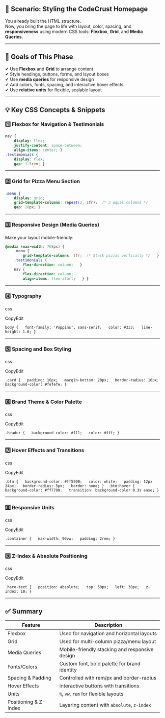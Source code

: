 ## 🎨 Scenario: Styling the CodeCrust Homepage

You already built the HTML structure.  
Now, you bring the page to life with layout, color, spacing, and **responsiveness** using modern CSS tools: **Flexbox**, **Grid**, and **Media Queries**.

---

## 🎯 Goals of This Phase

✔ Use **Flexbox** and **Grid** to arrange content  
✔ Style headings, buttons, forms, and layout boxes  
✔ Use **media queries** for responsive design  
✔ Add colors, fonts, spacing, and interactive hover effects  
✔ Use **relative units** for flexible, scalable layout

---

## 💡 Key CSS Concepts & Snippets

### 1️⃣ Flexbox for Navigation & Testimonials

```css
nav {   
	display: flex;   
	justify-content: space-between;   
	align-items: center; }  
.testimonials {   
	display: flex;   
	gap: 1.5rem; }
```

---

### 2️⃣ Grid for Pizza Menu Section

```css
.menu {   
	display: grid;   
	grid-template-columns: repeat(3, 1fr);  /* 3 equal columns */   
	gap: 20px; }
```

---

### 3️⃣ Responsive Design (Media Queries)

Make your layout mobile-friendly:

```css
@media (max-width: 768px) {   
	.menu {     
		grid-template-columns: 1fr;  /* Stack pizzas vertically */   }
	.testimonials {     
		flex-direction: column;   }    
	nav {     
		flex-direction: column;     
		align-items: flex-start;   } }
```

---

### 4️⃣ Typography

css

CopyEdit

`body {   font-family: 'Poppins', sans-serif;   color: #333;   line-height: 1.6; }`

---

### 5️⃣ Spacing and Box Styling

css

CopyEdit

`.card {   padding: 16px;   margin-bottom: 20px;   border-radius: 10px;   background-color: #fefefe; }`

---

### 6️⃣ Brand Theme & Color Palette

css

CopyEdit

`.header {   background-color: #111;   color: #fff; }`

---

### 7️⃣ Hover Effects and Transitions

css

CopyEdit

`.btn {   background-color: #ff5500;   color: white;   padding: 12px 24px;   border-radius: 5px;   border: none; }  .btn:hover {   background-color: #ff7700;   transition: background-color 0.3s ease; }`

---

### 8️⃣ Responsive Units

css

CopyEdit

`.container {   max-width: 90vw;   padding: 2rem; }`

---

### 9️⃣ Z-Index & Absolute Positioning

css

CopyEdit

`.hero-text {   position: absolute;   top: 50px;   left: 30px;   z-index: 10; }`

---

## ✅ Summary

| Feature               | Description                                    |
| --------------------- | ---------------------------------------------- |
| Flexbox               | Used for navigation and horizontal layouts     |
| Grid                  | Used for multi-column pizza/menu layout        |
| Media Queries         | Mobile-friendly stacking and responsive design |
| Fonts/Colors          | Custom font, bold palette for brand identity   |
| Spacing & Padding     | Controlled with rem/px and border-radius       |
| Hover Effects         | Interactive buttons with transitions           |
| Units                 | `%`, `vw`, `rem` for flexible layouts          |
| Positioning & Z-Index | Layering content with `absolute`, `z-index`    |